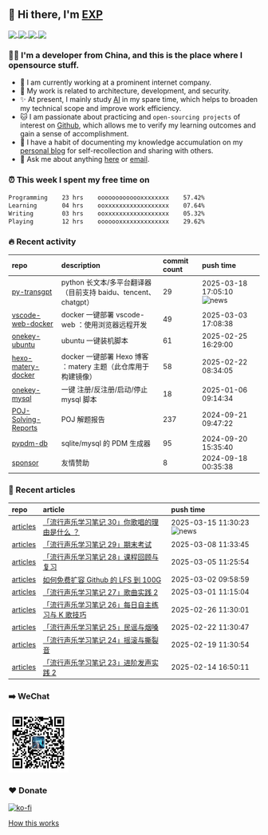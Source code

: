 ## 👋  Hi there, I'm [EXP](https://exp-blog.com)

<!--BGN_SECTION:github-readme-stats-->
<!-- a href="https://exp-blog.com" target="_blank">
  <img height="190" align="center" src="https://github-readme-stats.vercel.app/api/top-langs/?username=lyy289065406&hide=HTML,CSS,TSQL&theme=great-gatsby" alt="EXP's Top Langs" />
</a -->
<!-- a href="https://exp-blog.com" target="_blank">
  <img height="190" align="center" src="https://github-readme-stats.vercel.app/api?username=lyy289065406&count_private=true&show_icons=true&theme=nightowl" alt="EXP's github stats" />
</a -->



<a href="https://exp-blog.com" target="_blank">
  <img height="114" align="center" src="https://github-readme-stats.vercel.app/api/pin/?username=lyy289065406&repo=exp-blog&theme=nord" />
</a>

<a href="https://github.com/EXP-Tools/threat-broadcast" target="_blank">
  <img height="114" align="center" src="https://github-readme-stats.vercel.app/api/pin/?username=lyy289065406&repo=threat-broadcast&theme=nord" />
</a>

<a href="https://github.com/Visuals-AI/AI-auto-checkin" target="_blank">
  <img height="114" align="center" src="https://github-readme-stats.vercel.app/api/pin/?username=lyy289065406&repo=AI-auto-checkin&theme=nord" />
</a>

<a href="https://github.com/EXP-Docs/POJ-Solving-Reports" target="_blank">
  <img height="114" align="center" src="https://github-readme-stats.vercel.app/api/pin/?username=lyy289065406&repo=POJ-Solving-Reports&theme=nord" />
</a>

<!--END_SECTION:github-readme-stats-->



### 👨‍💻  I'm a developer from China, and this is the place where I opensource stuff.
<!--BGN_SECTION:introduction-->
- 🏰 I am currently working at a prominent internet company.
- 🐾 My work is related to architecture, development, and security.
- ✨ At present, I mainly study [AI](https://github.com/orgs/Visuals-AI/repositories) in my spare time, which helps to broaden my technical scope and improve work efficiency.
- 🐱 I am passionate about practicing and `open-sourcing projects` of interest on [Github](https://github.com/lyy289065406), which allows me to verify my learning outcomes and gain a sense of accomplishment.
- 🎹 I have a habit of documenting my knowledge accumulation on my [personal blog](https://exp-blog.com) for self-recollection and sharing with others.
- 💬 Ask me about anything [here](https://github.com/lyy289065406/lyy289065406/issues) or [email](exp.lqb@gmail.com).
<!--BGN_SECTION:introduction-->



### ⏰  This week I spent my free time on
<!-- BGN_SECTION:weektime -->
```text
Programming    23 hrs    ooooooooooooxxxxxxxx    57.42%
Learning       04 hrs    ooxxxxxxxxxxxxxxxxxx    07.64%
Writing        03 hrs    ooxxxxxxxxxxxxxxxxxx    05.32%
Playing        12 hrs    ooooooxxxxxxxxxxxxxx    29.62%
```
<!-- END_SECTION:weektime -->



### 🔥  Recent activity
<!-- BGN_SECTION:activity -->
| repo | description | commit count | push time |
|:------|:------|:------|:------|
| [py-transgpt](https://github.com/EXP-Codes/py-transgpt) | python 长文本/多平台翻译器（目前支持 baidu、tencent、chatgpt） | 29 | 2025-03-18 17:05:10 ![news](https://github.com/lyy289065406/lyy289065406/blob/master/imgs/new.gif) |
| [vscode-web-docker](https://github.com/EXP-Tools/vscode-web-docker) | docker 一键部署 vscode-web ：使用浏览器远程开发 | 49 | 2025-03-03 17:08:38  |
| [onekey-ubuntu](https://github.com/EXP-Tools/onekey-ubuntu) | ubuntu 一键装机脚本 | 61 | 2025-02-25 16:29:00  |
| [hexo-matery-docker](https://github.com/EXP-Docs/hexo-matery-docker) | docker 一键部署 Hexo 博客 ：matery 主题（此仓库用于构建镜像） | 58 | 2025-02-22 08:34:05  |
| [onekey-mysql](https://github.com/EXP-Codes/onekey-mysql) | 一键 注册/反注册/启动/停止 mysql 脚本 | 18 | 2025-01-06 09:14:34  |
| [POJ-Solving-Reports](https://github.com/EXP-Docs/POJ-Solving-Reports) | POJ 解题报告 | 237 | 2024-09-21 09:47:22  |
| [pypdm-db](https://github.com/EXP-Codes/pypdm-db) | sqlite/mysql 的 PDM 生成器 | 95 | 2024-09-20 15:35:40  |
| [sponsor](https://github.com/lyy289065406/sponsor) | 友情赞助 | 8 | 2024-09-18 00:35:38  |
<!-- END_SECTION:activity -->



### 📝  Recent articles
<!-- BGN_SECTION:article -->
| repo | article | push time |
|:------|:------|:------|
| [articles](https://github.com/lyy289065406/articles) | [「流行声乐学习笔记 30」你歌唱的理由是什么 ？](https://exp-blog.com/music/liu-xing-sheng-le-xue-xi-bi-ji-30/) | 2025-03-15 11:30:23 ![news](https://github.com/lyy289065406/lyy289065406/blob/master/imgs/new.gif) |
| [articles](https://github.com/lyy289065406/articles) | [「流行声乐学习笔记 29」期末考试](https://exp-blog.com/music/liu-xing-sheng-le-xue-xi-bi-ji-29/) | 2025-03-08 11:33:45  |
| [articles](https://github.com/lyy289065406/articles) | [「流行声乐学习笔记 28」课程回顾与复习](https://exp-blog.com/music/liu-xing-sheng-le-xue-xi-bi-ji-28/) | 2025-03-05 11:25:54  |
| [articles](https://github.com/lyy289065406/articles) | [如何免费扩容 Github 的 LFS 到 100G](https://exp-blog.com/scm/gitlfs-free-to-100g/) | 2025-03-02 09:58:59  |
| [articles](https://github.com/lyy289065406/articles) | [「流行声乐学习笔记 27」歌曲实践 2](https://exp-blog.com/music/liu-xing-sheng-le-xue-xi-bi-ji-27/) | 2025-03-01 11:15:04  |
| [articles](https://github.com/lyy289065406/articles) | [「流行声乐学习笔记 26」每日自主练习与 K 歌技巧](https://exp-blog.com/music/liu-xing-sheng-le-xue-xi-bi-ji-26/) | 2025-02-26 11:30:01  |
| [articles](https://github.com/lyy289065406/articles) | [「流行声乐学习笔记 25」民谣与烟嗓](https://exp-blog.com/music/liu-xing-sheng-le-xue-xi-bi-ji-25/) | 2025-02-22 11:30:47  |
| [articles](https://github.com/lyy289065406/articles) | [「流行声乐学习笔记 24」摇滚与撕裂音](https://exp-blog.com/music/liu-xing-sheng-le-xue-xi-bi-ji-24/) | 2025-02-19 11:30:54  |
| [articles](https://github.com/lyy289065406/articles) | [「流行声乐学习笔记 23」进阶发声实践 2](https://exp-blog.com/music/liu-xing-sheng-le-xue-xi-bi-ji-23/) | 2025-02-14 16:50:11  |
<!-- END_SECTION:article -->


### ➡️ WeChat

<img width="120" src="/imgs/wechat.jpg">


### ❤️ Donate

[![ko-fi](https://ko-fi.com/img/githubbutton_sm.svg)](https://ko-fi.com/D1D3I0KL5)



<a align="right" href="https://github.com/lyy289065406/lyy289065406/blob/master/How_this_works.md">How this works</a>

<!-- -------------------------------------- -->
<!-- more emoji : http://emojihomepage.com/ -->
<!-- -------------------------------------- -->
